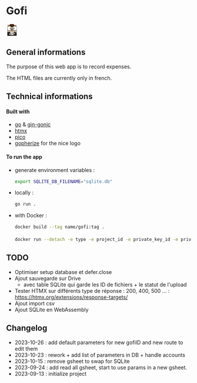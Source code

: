 # Gofi
![Gopher](/img/favicon.png)

## General informations
The purpose of this web app is to record expenses.

The HTML files are currently only in french.


## Technical informations

#### Built with 
- [go](https://go.dev/) & [gin-gonic](https://gin-gonic.com/)
- [htmx](https://htmx.org/)
- [pico](https://picocss.com/)
- [gopherize](https://gopherize.me/) for the nice logo


#### To run the app
- generate environment variables :
    ```bash
    export SQLITE_DB_FILENAME="sqlite.db"
    ```
- locally :
    ```bash
    go run .
    ```
- with Docker :
    ```bash
    docker build --tag name/gofi:tag .

    docker run --detach -e type -e project_id -e private_key_id -e private_key -e client_email -e client_id -e auth_uri -e token_uri -e auth_provider_x509_cert_url -e client_x509_cert_url -e universe_domain --publish 127.0.0.1:8082:8082 imageIdJustBuilt
    ```

## TODO
- Optimiser setup database et defer.close
- Ajout sauvegarde sur Drive
    - avec table SQLite qui garde les ID de fichiers + le statut de l'upload
- Tester HTMX sur différents type de réponse : 200, 400, 500 ... : https://htmx.org/extensions/response-targets/ 
- Ajout import csv
- Ajout SQLite en WebAssembly


## Changelog
- 2023-10-26 : add default parameters for new gofiID and new route to edit them
- 2023-10-23 : rework + add list of parameters in DB + handle accounts
- 2023-10-15 : remove gsheet to swap for SQLite
- 2023-09-24 : add read all gsheet, start to use params in a new gsheet.
- 2023-09-13 : initialize project